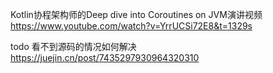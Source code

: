 
Kotlin协程架构师的Deep dive into Coroutines on JVM演讲视频
https://www.youtube.com/watch?v=YrrUCSi72E8&t=1329s

todo
看不到源码的情况如何解决
https://juejin.cn/post/7435297930964320310